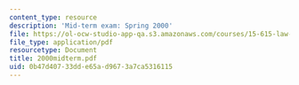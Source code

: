 ```yaml
---
content_type: resource
description: 'Mid-term exam: Spring 2000'
file: https://ol-ocw-studio-app-qa.s3.amazonaws.com/courses/15-615-law-for-the-entrepreneur-and-manager-spring-2003/0b47d40733dde65ad9673a7ca5316115_2000midterm.pdf
file_type: application/pdf
resourcetype: Document
title: 2000midterm.pdf
uid: 0b47d407-33dd-e65a-d967-3a7ca5316115
---
```

